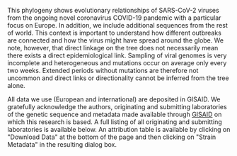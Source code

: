 This phylogeny shows evolutionary relationships of SARS-CoV-2 viruses from the ongoing novel coronavirus COVID-19 pandemic with a particular focus on Europe.
In addition, we include additional sequences from the rest of world.
This context is important to understand how different outbreaks are connected and how the virus might have spread around the globe.
We note, however, that direct linkage on the tree does not necessarily mean there exists a direct epidemiological link.
Sampling of viral genomes is very incomplete and heterogeneous and mutations occur on average only every two weeks.
Extended periods without mutations are therefore not uncommon and direct links or directionality cannot be inferred from the tree alone.

All data we use (European and international) are deposited in GISAID.
We gratefully acknowledge the authors, originating and submitting laboratories of the genetic sequence and metadata made available through [GISAID](https://gisaid.org) on which this research is based. A full listing of all originating and submitting laboratories is available below. An attribution table is available by clicking on "Download Data" at the bottom of the page and then clicking on "Strain Metadata" in the resulting dialog box.
